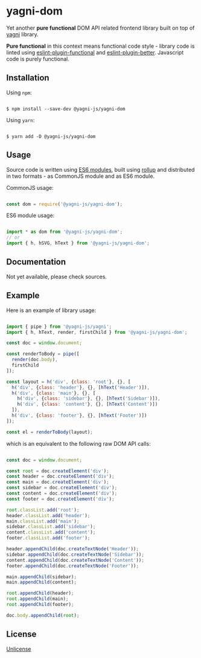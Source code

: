 # yagni-dom

Yet another **pure functional** DOM API related frontend library built on top
of [yagni][yagni] library.

**Pure functional** in this context means functional code style - library code is
linted using [eslint-plugin-functional][eslint-plugin-functional] and
[eslint-plugin-better][eslint-plugin-better]. Javascript code is purely
functional.


## Installation

Using `npm`:

```shell

$ npm install --save-dev @yagni-js/yagni-dom

```

Using `yarn`:

```shell

$ yarn add -D @yagni-js/yagni-dom

```

## Usage

Source code is written using [ES6 modules][es6-modules], built using
[rollup][rollup] and distributed in two formats - as CommonJS module and as
ES6 module.

CommonJS usage:

```javascript

const dom = require('@yagni-js/yagni-dom');

```

ES6 module usage:

```javascript

import * as dom from '@yagni-js/yagni-dom';
// or
import { h, hSVG, hText } from '@yagni-js/yagni-dom';

```


## Documentation

Not yet available, please check sources.


## Example

Here is an example of library usage:


```javascript

import { pipe } from '@yagni-js/yagni';
import { h, hText, render, firstChild } from '@yagni-js/yagni-dom';

const doc = window.document;

const renderToBody = pipe([
  render(doc.body),
  firstChild
]);

const layout = h('div', {class: 'root'}, {}, [
  h('div', {class: 'header'}, {}, [hText('Header')]),
  h('div', {class: 'main'}, {}, [
    h('div', {class: 'sidebar'}, {}, [hText('Sidebar')]),
    h('div', {class: 'content'}, {}, [hText('Content')])
  ]),
  h('div', {class: 'footer'}, {}, [hText('Footer')])
]);

const el = renderToBody(layout);

```

which is an equivalent to the following raw DOM API calls:

```javascript

const doc = window.document;

const root = doc.createElement('div');
const header = doc.createElement('div');
const main = doc.createElement('div');
const sidebar = doc.createElement('div');
const content = doc.createElement('div');
const footer = doc.createElement('div');

root.classList.add('root');
header.classList.add('header');
main.classList.add('main');
sidebar.classList.add('sidebar');
content.classList.add('content');
footer.classList.add('footer');

header.appendChild(doc.createTextNode('Header'));
sidebar.appendChild(doc.createTextNode('Sidebar'));
content.appendChild(doc.createTextNode('Content'));
footer.appendChild(doc.createTextNode('Footer'));

main.appendChild(sidebar);
main.appendChild(content);

root.appendChild(header);
root.appendChild(main);
root.appendChild(footer);

doc.body.appendChild(root);

```

## License

[Unlicense][unlicense]


[eslint-plugin-functional]: https://github.com/jonaskello/eslint-plugin-functional
[eslint-plugin-better]: https://github.com/idmitriev/eslint-plugin-better
[es6-modules]: https://hacks.mozilla.org/2015/08/es6-in-depth-modules/
[yagni]: https://github.com/yagni-js/yagni-js/tree/main/packages/yagni
[rollup]: https://rollupjs.org/
[unlicense]: http://unlicense.org/
